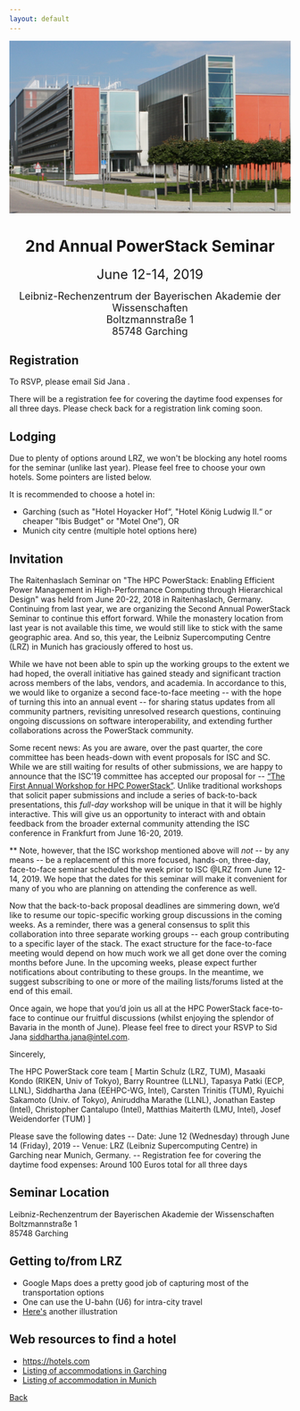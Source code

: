 ```yaml
---
layout: default
---
```

![](lrz-building.jpg)

<h1 align="center">2nd Annual PowerStack Seminar</h1>
<p align="center"><font size="+2">June 12-14, 2019</font></p>
<p align="center"><font size="+1">Leibniz-Rechenzentrum der Bayerischen Akademie der Wissenschaften<br>
Boltzmannstraße 1<br>
85748 Garching</font></p>

<h2>Registration</h2>
To RSVP, please email Sid Jana <siddhartha.jana@intel.com>.

There will be a registration fee for covering the daytime food expenses for all
three days. Please check back for a registration link coming soon.

<h2>Lodging</h2>
Due to plenty of options around LRZ, we won't be blocking any hotel rooms for
the seminar (unlike last year). Please feel free to choose your own hotels.
Some pointers are listed below.

It is recommended to choose a hotel in:
<ul>
<li>Garching (such as "Hotel Hoyacker Hof“, "Hotel König Ludwig II.“ or cheaper "Ibis Budget" or "Motel One“), OR</li>
<li>Munich city centre (multiple hotel options here)</li>
</ul>

<h2>Invitation</h2>
The Raitenhaslach Seminar on "The HPC PowerStack: Enabling Efficient Power
Management in High-Performance Computing through Hierarchical Design" was held
from June 20-22, 2018 in Raitenhaslach, Germany. Continuing from last year, we
are organizing the Second Annual PowerStack Seminar to continue this effort
forward. While the monastery location from last year is not available this
time, we would still like to stick with the same geographic area. And so, this
year, the Leibniz Supercomputing Centre (LRZ) in Munich has graciously offered
to host us.

While we have not been able to spin up the working groups to the extent we had
hoped, the overall initiative has gained steady and significant traction across
members of the labs, vendors, and academia. In accordance to this, we would
like to organize a second face-to-face meeting -- with the hope of turning this
into an annual event -- for sharing status updates from all community partners,
revisiting unresolved research questions, continuing ongoing discussions on
software interoperability, and extending further collaborations across the
PowerStack community.

Some recent news: As you are aware, over the past quarter, the core committee
has been heads-down with event proposals for ISC and SC. While we are still
waiting for results of other submissions, we are happy to announce that the
ISC’19 committee has accepted our proposal for -- <a href="isc19.html">“The
First Annual Workshop for HPC PowerStack”</a>. Unlike traditional workshops
that solicit paper submissions and include a series of back-to-back
presentations, this *full-day* workshop will be unique in that it will be
highly interactive. This will give us an opportunity to interact with and
obtain feedback from the broader external community attending the ISC
conference in Frankfurt from June 16-20, 2019.

** Note, however, that the ISC workshop mentioned above will *not* -- by any
means -- be a replacement of this more focused, hands-on, three-day,
face-to-face seminar scheduled the week prior to ISC @LRZ from June 12-14, 2019.
We hope that the dates for this seminar will make it convenient for many of you
who are planning on attending the conference as well.

Now that the back-to-back proposal deadlines are simmering down, we’d like to
resume our topic-specific working group discussions in the coming weeks. As a
reminder, there was a general consensus to split this collaboration into three
separate working groups -- each group contributing to a specific layer of the
stack. The exact structure for the face-to-face meeting would depend on how
much work we all get done over the coming months before June. In the upcoming
weeks, please expect further notifications about contributing to these groups.
In the meantime, we suggest subscribing to one or more of the mailing
lists/forums listed at the end of this email.

Once again, we hope that you’d join us all at the HPC PowerStack face-to-face
to continue our fruitful discussions (whilst enjoying the splendor of Bavaria
in the month of June). Please feel free to direct your RSVP to Sid Jana
<siddhartha.jana@intel.com>.

Sincerely,

The HPC PowerStack core team
[ Martin Schulz (LRZ, TUM), Masaaki Kondo (RIKEN, Univ of Tokyo), Barry
Rountree (LLNL), Tapasya Patki (ECP, LLNL), Siddhartha Jana (EEHPC-WG, Intel),
Carsten Trinitis (TUM), Ryuichi Sakamoto (Univ. of Tokyo), Aniruddha Marathe
(LLNL), Jonathan Eastep (Intel), Christopher Cantalupo (Intel), Matthias
Maiterth (LMU, Intel), Josef Weidendorfer (TUM) ]

Please save the following dates
-- Date: June 12 (Wednesday) through June 14 (Friday), 2019
-- Venue: LRZ (Leibniz Supercomputing Centre) in Garching near Munich, Germany.
-- Registration fee for covering the daytime food expenses: Around 100 Euros total for all three days

<h2>Seminar Location</h2>
Leibniz-Rechenzentrum der Bayerischen Akademie der Wissenschaften<br>
Boltzmannstraße 1<br>
85748 Garching

<h2>Getting to/from LRZ</h2>
<ul>
<li>Google Maps does a pretty good job of capturing most of the transportation options</li>
<li>One can use the U-bahn (U6) for intra-city travel</li>
<li><a href="https://www.lrz.de/wir/kontakt/weg_en">Here's</a> another illustration</li>
</ul>

<h2>Web resources to find a hotel</h2>
<ul>
<li><a href="https://hotels.com">https://hotels.com</a></li>
<li><a href="http://www.garching.de/Leben+in+Garching/Einkaufen+_+Übernachten/Übernachtungs_möglichkeiten.html">Listing of accommodations in Garching</a></li>
<li><a href="http://www.muenchen.de/uebernachten.html">Listing of accommodation in Munich</a></li>
</ul>


[Back](./)
